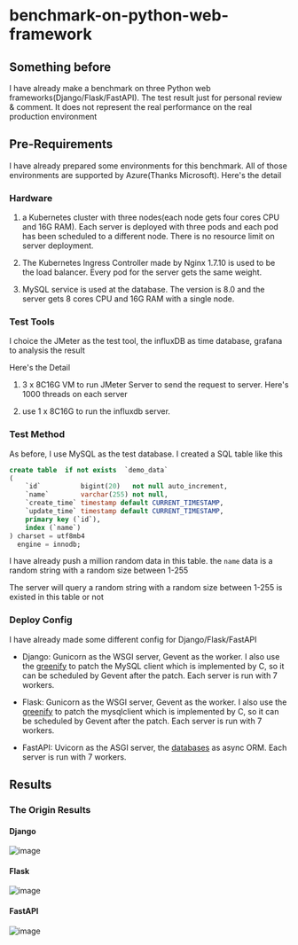 # benchmark-on-python-web-framework

## Something before

I have already make a benchmark on three Python web frameworks(Django/Flask/FastAPI). The test result just for personal review & comment. It does not represent the real performance on the real production environment

## Pre-Requirements

I have already prepared some environments for this benchmark. All of those environments are supported by Azure(Thanks Microsoft). Here's the detail

### Hardware

1. a Kubernetes cluster with three nodes(each node gets four cores CPU and 16G RAM). Each server is deployed with three pods and each pod has been scheduled to a different node. There is no resource limit on server deployment.

2. The Kubernetes Ingress Controller made by Nginx 1.7.10 is used to be the load balancer. Every pod for the server gets the same weight.

3. MySQL service is used at the database. The version is 8.0 and the server gets 8 cores CPU and 16G RAM with a single node.

### Test Tools

I choice the JMeter as the test tool, the influxDB as time database, grafana to analysis the result

Here's the Detail

1. 3 x 8C16G VM to run JMeter Server to send the request to server. Here's 1000 threads on each server

2. use 1 x 8C16G to run the influxdb server.

### Test Method

As before, I use MySQL as the test database. I created a SQL table like this

```sql
create table  if not exists  `demo_data`
(
    `id`          bigint(20)   not null auto_increment,
    `name`        varchar(255) not null,
    `create_time` timestamp default CURRENT_TIMESTAMP,
    `update_time` timestamp default CURRENT_TIMESTAMP,
    primary key (`id`),
    index (`name`)
) charset = utf8mb4
  engine = innodb;
```

I have already push a million random data in this table. the `name` data is a random string with a random size between 1-255

The server will query a random string with a random size between 1-255 is  existed in this table or not

### Deploy Config

I have already made some different config for Django/Flask/FastAPI

* Django: Gunicorn as the WSGI server, Gevent as the worker. I also use the [greenify](https://github.com/douban/greenify) to patch the MySQL client which is implemented by C, so it can be scheduled by Gevent after the patch. Each server is run with 7 workers.

* Flask: Gunicorn as the WSGI server, Gevent as the worker. I also use the [greenify](https://github.com/douban/greenify) to patch the mysqlclient which is implemented by C, so it can be scheduled by Gevent after the patch. Each server is run with 7 workers.

* FastAPI: Uvicorn as the ASGI server, the [databases](https://github.com/encode/databases) as async ORM. Each server is run with 7 workers.

## Results

### The Origin Results

#### Django

![image](https://user-images.githubusercontent.com/7054676/117008718-97f4ed00-ad1d-11eb-9ffa-9091a62713d3.png)

#### Flask

![image](https://user-images.githubusercontent.com/7054676/117008814-b2c76180-ad1d-11eb-841f-79e17a277813.png)

#### FastAPI

![image](https://user-images.githubusercontent.com/7054676/117008767-a6430900-ad1d-11eb-9b5d-244f261411ee.png)
